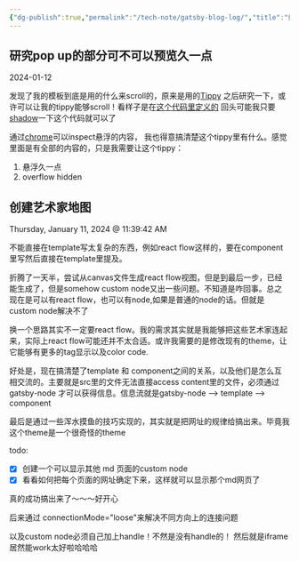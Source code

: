 ```yaml
---
{"dg-publish":true,"permalink":"/tech-note/gatsby-blog-log/","title":"搭建gatsby 博客","tags":["tech-notes"],"created":"2024-01-11T11:38:44.573-05:00","updated":"2024-01-12T12:29:38.496-05:00"}
---
```


## 研究pop up的部分可不可以预览久一点

2024-01-12

发现了我的模板到底是用的什么来scroll的，原来是用的[Tippy](https://kabbouchi.github.io/tippyjs-v4-docs/) 之后研究一下，或许可以让我的tippy能够scroll！看样子是在[这个代码里定义的](https://github.com/phartenfeller/gatsby-philipps-foam-theme/blob/93a3fc3fcd93406fc9f6156640921d2767988575/gatsby-philipps-foam-theme/src/components/mdx-components/FoamLink.jsx#L2) 回头可能我只要[shadow](https://www.gatsbyjs.com/docs/how-to/plugins-and-themes/shadowing/)一下这个代码就可以了

通过[chrome](https://medium.com/@AbbasPlusPlus/how-to-check-hover-and-popover-styles-in-chrome-devtools-84c628580401)可以inspect悬浮的内容， 我也得意搞清楚这个tippy里有什么。感觉里面是有全部的内容的，只是我需要让这个tippy：

1. 悬浮久一点
2. overflow hidden

## 创建艺术家地图

Thursday, January 11, 2024 @ 11:39:42 AM

不能直接在template写太复杂的东西，例如react flow这样的，要在component里写然后直接在template里提及。

折腾了一天半，尝试从canvas文件生成react flow视图，但是到最后一步，已经能生成了，但是somehow custom node又出一些问题。不知道是咋回事。总之现在是可以有react flow，也可以有node,如果是普通的node的话。但就是custom node解决不了

换一个思路其实不一定要react flow。我的需求其实就是我能够把这些艺术家连起来，实际上react flow可能还并不太合适。或许我需要的是修改现有的theme，让它能够有更多的tag显示以及color code.

好处是，现在搞清楚了template 和 component之间的关系，以及他们是怎么互相交流的。主要就是src里的文件无法直接access content里的文件，必须通过gatsby-node 才可以获得信息。信息流就是gatsby-node --> template --> component

最后是通过一些浑水摸鱼的技巧实现的，其实就是把网址的规律给搞出来。毕竟我这个theme是一个很奇怪的theme

todo:
- [x]   创建一个可以显示其他 md 页面的custom node
- [x]   看看如何把每个页面的网址确定下来，这样就可以显示那个md网页了

真的成功搞出来了～～～好开心

后来通过 connectionMode="loose"来解决不同方向上的连接问题

以及custom node必须自己加上handle！不然是没有handle的！
然后就是iframe居然能work太好啦哈哈哈

